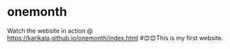 # onemonth
Watch the website in action @ https://karikala.github.io/onemonth/index.html
#😊😊This is my first website.
